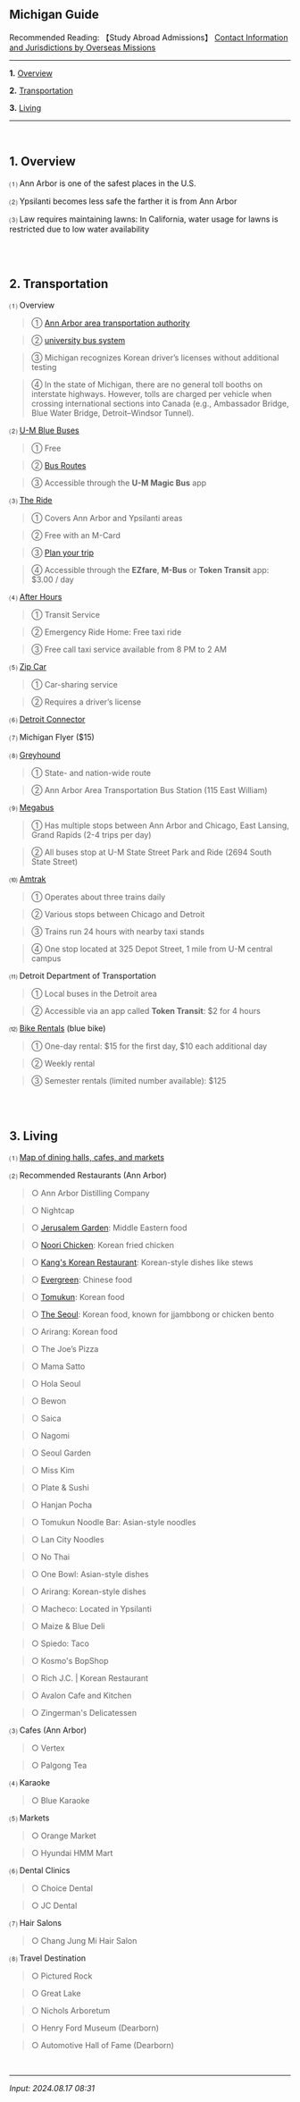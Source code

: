 ## **Michigan Guide**

Recommended Reading: 【Study Abroad Admissions】 [Contact Information and Jurisdictions by Overseas Missions](https://jb243.github.io/pages/1889)

---

**1.** [Overview](#1-overview)

**2.** [Transportation](#2-transportation)

**3.** [Living](#3-living)

---

<br>

## **1. Overview**

 ⑴ Ann Arbor is one of the safest places in the U.S.

 ⑵ Ypsilanti becomes less safe the farther it is from Ann Arbor

 ⑶ Law requires maintaining lawns: In California, water usage for lawns is restricted due to low water availability

<br>

<br>

## **2. Transportation**

⑴ Overview

> ① [Ann Arbor area transportation authority](https://www.theride.org/)

> ② [university bus system](https://ltp.umich.edu/campus-transit/)

> ③ Michigan recognizes Korean driver’s licenses without additional testing

> ④  In the state of Michigan, there are no general toll booths on interstate highways. However, tolls are charged per vehicle when crossing international sections into Canada (e.g., Ambassador Bridge, Blue Water Bridge, Detroit–Windsor Tunnel).

⑵ [U-M Blue Buses](https://ltp.umich.edu/)

> ① Free

> ② [Bus Routes](https://ltp.umich.edu/campus-transit/routes-and-schedules/)

> ③ Accessible through the **U-M Magic Bus** app

⑶ [The Ride](https://www.theride.org/)

> ① Covers Ann Arbor and Ypsilanti areas

> ② Free with an M-Card

> ③ [Plan your trip](https://www.theride.org/how-ride/plan-your-trip)

> ④ Accessible through the **EZfare**, **M-Bus** or **Token Transit** app: $3.00 / day

⑷ [After Hours](https://ltp.umich.edu/campus-transit/after-hours/)

> ① Transit Service

> ② Emergency Ride Home: Free taxi ride

> ③ Free call taxi service available from 8 PM to 2 AM

⑸ [Zip Car](https://www.zipcar.com/universities/university-of-michigan)

> ① Car-sharing service

> ② Requires a driver’s license

⑹ [Detroit Connector](https://bustickets.com/carriers/detroit-connector)

⑺ Michigan Flyer ($15)

⑻ [Greyhound](https://www.greyhound.com/)

> ① State- and nation-wide route

> ② Ann Arbor Area Transportation Bus Station (115 East William)

⑼ [Megabus](https://us.megabus.com/)

> ① Has multiple stops between Ann Arbor and Chicago, East Lansing, Grand Rapids (2-4 trips per day)

> ② All buses stop at U-M State Street Park and Ride (2694 South State Street)

⑽ [Amtrak](https://www.amtrak.com/home.html)

> ① Operates about three trains daily

> ② Various stops between Chicago and Detroit

> ③ Trains run 24 hours with nearby taxi stands

> ④ One stop located at 325 Depot Street, 1 mile from U-M central campus

⑾ Detroit Department of Transportation

> ① Local buses in the Detroit area

> ② Accessible via an app called **Token Transit**: $2 for 4 hours

⑿ [Bike Rentals](https://recsports.umich.edu/rentals/) (blue bike)

> ① One-day rental: $15 for the first day, $10 each additional day

> ② Weekly rental

> ③ Semester rentals (limited number available): $125

<br>

<br>

## **3. Living**

⑴ [Map of dining halls, cafes, and markets](https://dining.umich.edu/menus-locations/#:~:text=Withmanydininghallsresidential,grilledormadetoorder)

⑵ Recommended Restaurants (Ann Arbor)

> ○ Ann Arbor Distilling Company

> ○ Nightcap

> ○ [Jerusalem Garden](https://maps.app.goo.gl/8LTd7xePfQ6dK5ny6?g_st=ic): Middle Eastern food

> ○ [Noori Chicken](https://maps.app.goo.gl/ruYAwmuqFsy73P667?g_st=ic): Korean fried chicken

> ○ [Kang's Korean Restaurant](https://maps.app.goo.gl/SrPYnSKnSxpi7Jyp9?g_st=ic): Korean-style dishes like stews

> ○ [Evergreen](https://maps.app.goo.gl/1TGpxoAURaXnMVqz7?g_st=ic): Chinese food

> ○ [Tomukun](https://maps.app.goo.gl/xZUUBHRDNcVaJvfGA?g_st=ic): Korean food

> ○ [The Seoul](https://maps.app.goo.gl/qTmw5feRgJRwaya56?g_st=ic): Korean food, known for jjambbong or chicken bento

> ○ Arirang: Korean food

> ○ The Joe’s Pizza

> ○ Mama Satto

> ○ Hola Seoul

> ○ Bewon

> ○ Saica

> ○ Nagomi

> ○ Seoul Garden

> ○ Miss Kim

> ○ Plate & Sushi

> ○ Hanjan Pocha

> ○ Tomukun Noodle Bar: Asian-style noodles

> ○ Lan City Noodles

> ○ No Thai

> ○ One Bowl: Asian-style dishes

> ○ Arirang: Korean-style dishes

> ○ Macheco: Located in Ypsilanti 

> ○ Maize & Blue Deli

> ○ Spiedo: Taco

> ○ Kosmo's BopShop

> ○ Rich J.C. | Korean Restaurant 

> ○ Avalon Cafe and Kitchen 

> ○ Zingerman's Delicatessen

⑶ Cafes (Ann Arbor)

> ○ Vertex

> ○ Palgong Tea

⑷ Karaoke

> ○ Blue Karaoke

⑸ Markets

> ○ Orange Market

> ○ Hyundai HMM Mart

⑹ Dental Clinics

> ○ Choice Dental

> ○ JC Dental

⑺ Hair Salons

> ○ Chang Jung Mi Hair Salon

⑻ Travel Destination

> ○ Pictured Rock

> ○ Great Lake

> ○ Nichols Arboretum

> ○ Henry Ford Museum (Dearborn)

> ○ Automotive Hall of Fame (Dearborn)

<br>

---

_Input: 2024.08.17 08:31_





